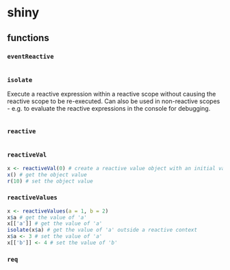 # shiny

## functions

### `eventReactive`

```r
```

### `isolate`

Execute a reactive expression within a reactive scope without causing the reactive scope to be re-executed. Can also be used in non-reactive scopes - e.g. to evaluate the reactive expressions in the console for debugging.

```r
```

### `reactive`

```r
```

### `reactiveVal`

```r
x <- reactiveVal(0) # create a reactive value object with an initial value 
x() # get the object value 
r(10) # set the object value 
```

### `reactiveValues`

```r
x <- reactiveValues(a = 1, b = 2)
x$a # get the value of 'a' 
x[['a']] # get the value of 'a' 
isolate(x$a) # get the value of 'a' outside a reactive context
x$a <- 3 # set the value of 'a' 
x[['b']] <- 4 # set the value of 'b' 
```

### `req`

```r
```

